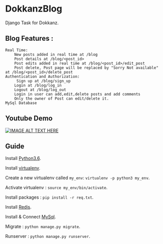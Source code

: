 # DokkanzBlog
Django Task for Dokkanz.

## Blog Features :

    Real Time:
        New posts added in real time at /blog
        Post details at /blog/<post_id>
        Post edits added in real time at /blog/<post_id>/edit_post
        Post delete, Post page will be replaced by "Sorry Not available" at /blog/<post_id>/delete_post
    Authentication and Authorization:
         Sign up at /blog/sign_up
        Login at /blog/log_in
        Logout at /blog/log_out
        Login in user can add,edit,delete posts and add comments
        Only the owner of Post can edit/delete it.
    MySql Database
## Youtube Demo

[![IMAGE ALT TEXT HERE](https://img.youtube.com/vi/ub2QNlQdsrs/0.jpg)](https://www.youtube.com/watch?v=ub2QNlQdsrs)

## Guide

Install [Python3.6](https://askubuntu.com/a/865569).

Install [virtualenv](https://virtualenv.pypa.io/en/stable/installation/).

Create a new virtualenv called `my_env`: `virtualenv -p python3 my_env`.

Activate virtualenv : `source my_env/bin/activate`.

Install packages : `pip install -r req.txt`.

Install [Redis](https://redis.io/download).

Install & Connect [MySql](https://www.digitalocean.com/community/tutorials/how-to-create-a-django-app-and-connect-it-to-a-database).

Migrate : `python manage.py migrate`.

Runserver : `python manage.py runserver`.
